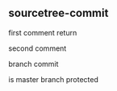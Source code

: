 ## sourcetree-commit

first comment return

second comment

branch commit

is master branch protected